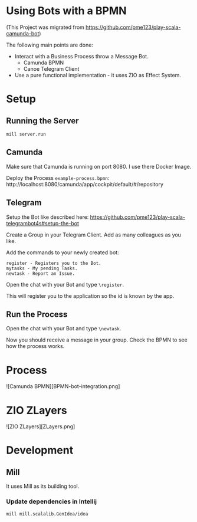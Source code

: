 # Using Bots with a BPMN
(This Project was migrated from https://github.com/pme123/play-scala-camunda-bot)

The following main points are done:
* Interact with a Business Process throw a Message Bot.
  * Camunda BPMN
  * Canoe Telegram Client
* Use a pure functional implementation - it uses ZIO as Effect System.

# Setup
## Running the Server
    
    mill server.run
    
## Camunda

Make sure that Camunda is running on port 8080. I use there Docker Image.

Deploy the Process `example-process.bpmn`: http://localhost:8080/camunda/app/cockpit/default/#/repository

## Telegram

Setup the Bot like described here: https://github.com/pme123/play-scala-telegrambot4s#setup-the-bot 

Create a Group in your Telegram Client. Add as many colleagues as you like. 

Add the commands to your newly created bot:
```
register - Registers you to the Bot.
mytasks - My pending Tasks.
newtask - Report an Issue.
``` 
Open the chat with your Bot and type `\register`.

This will register you to the application so the id is known by the app.

## Run the Process 

Open the chat with your Bot and type `\newtask`.

Now you should receive a message in your group. Check the BPMN to see how the process works.

# Process
![Camunda BPMN][BPMN-bot-integration.png]

# ZIO ZLayers
![ZIO ZLayers][ZLayers.png]

# Development
## Mill
It uses Mill as its building tool.

### Update dependencies in Intellij

    mill mill.scalalib.GenIdea/idea